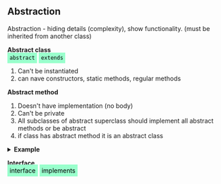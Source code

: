 ## Abstraction

Abstraction - hiding details (complexity), show functionality. (must be inherited from another class)

<b>Abstract class</b> <br>
<code  style="background-color:#99ffcc; color:black; padding: 5px">abstract</code>
<code style="background-color:#99ffcc; color:black; padding: 5px">extends</code>
1) Can't be instantiated 
2) can nave constructors, static methods, regular methods

<b>Abstract method</b>
1) Doesn't have implementation (no body)
2) Can't be private
3) All subclasses of abstract superclass should implement all abstract methods or be abstract
4) if class has abstract method it is an abstract class
<details>
  <summary> <b> Example </b> </summary><br>

```
// Abstract class
abstract class Animal {
  // Abstract method (does not have a body)
  public abstract void animalSound();
  // Regular method
  public void sleep() {
    System.out.println("Zzz");
  }
}

// Subclass (inherit from Animal)
class Pig extends Animal {
  public void animalSound() {
    // The body of animalSound() is provided here
    System.out.println("The pig says: wee wee");
  }
}
```
</details>

<b>Interface</b><br>
<span style="background-color:#99ffcc; color:black; padding: 5px">interface</span>
<span style="background-color:#99ffcc; color:black; padding: 5px">implements</span>
